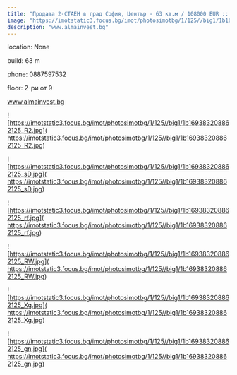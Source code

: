 ```yaml
---
title: "Продава 2-СТАЕН в град София, Център - 63 кв.м / 108000 EUR :: imot.bg Обява"
image: "https://imotstatic3.focus.bg/imot/photosimotbg/1/125//big1/1b169383208862125_ay.jpg"
description: "www.almainvest.bg"
---
```


location: None

build: 63 m

phone: 0887597532

floor: 2-ри от 9

www.almainvest.bg


![https://imotstatic3.focus.bg/imot/photosimotbg/1/125//big1/1b169383208862125_R2.jpg]( https://imotstatic3.focus.bg/imot/photosimotbg/1/125//big1/1b169383208862125_R2.jpg)


![https://imotstatic3.focus.bg/imot/photosimotbg/1/125//big1/1b169383208862125_sD.jpg]( https://imotstatic3.focus.bg/imot/photosimotbg/1/125//big1/1b169383208862125_sD.jpg)


![https://imotstatic3.focus.bg/imot/photosimotbg/1/125//big1/1b169383208862125_rf.jpg]( https://imotstatic3.focus.bg/imot/photosimotbg/1/125//big1/1b169383208862125_rf.jpg)


![https://imotstatic3.focus.bg/imot/photosimotbg/1/125//big1/1b169383208862125_RW.jpg]( https://imotstatic3.focus.bg/imot/photosimotbg/1/125//big1/1b169383208862125_RW.jpg)


![https://imotstatic3.focus.bg/imot/photosimotbg/1/125//big1/1b169383208862125_Xg.jpg]( https://imotstatic3.focus.bg/imot/photosimotbg/1/125//big1/1b169383208862125_Xg.jpg)


![https://imotstatic3.focus.bg/imot/photosimotbg/1/125//big1/1b169383208862125_gn.jpg]( https://imotstatic3.focus.bg/imot/photosimotbg/1/125//big1/1b169383208862125_gn.jpg)


